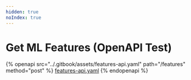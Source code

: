```yaml
---
hidden: true
noIndex: true
---
```


# Get ML Features (OpenAPI Test)

{% openapi src="../.gitbook/assets/features-api.yaml" path="/features" method="post" %}
[features-api.yaml](../.gitbook/assets/features-api.yaml)
{% endopenapi %}

